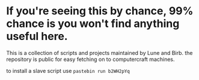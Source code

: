 # If you're seeing this by chance, 99% chance is you won't find anything useful here.

This is a collection of scripts and projects maintained by Lune and Birb. the repository is public for easy fetching on to computercraft machines.

to install a slave script use `pastebin run b2WH2pYq`
